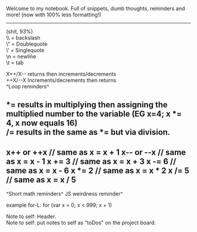 Welcome to my notebook. Full of snippets, dumb thoughts, reminders and more!
(now with 100% less formatting!)
<hr>
(shit, 93%)
<br>
\\ = backslash<br>
\" = Doublequote<br>
\' = Singlequote<br>
\n = newline<br>
\t = tab<br>

X++/X-- returns then increments/decrements<br>
++X/--X Increments/decrements then returns<br>
^Loop reminders^<br>

*= results in multiplying then assigning the multiplied number to the variable (EG x=4; x *= 4, x now equals 16)<br>
/= results in the same as *= but via division. <br>
------------------------------------------
x++ or ++x // same as x = x + 1
x-- or --x // same as x = x - 1
x += 3 // same as x = x + 3
x -= 6 // same as x = x - 6
x *= 2 // same as x = x * 2
x /= 5 // same as x = x / 5
------------------------------------------

^Short math reminders^
JS weirdness reminder^<br>

example for-L: for (var x = 0; x < 999; x + 1)<br>

Note to self: Header.<br>
Note to self: put notes to self as "toDos" on the project board.<br>

<!-- I=V/r! -->
